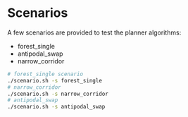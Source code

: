 # Scenarios
A few scenarios are provided to test the planner algorithms:
- forest_single
- antipodal_swap
- narrow_corridor

```bash
# forest_single scenario
./scenario.sh -s forest_single
# narrow_corridor
./scenario.sh -s narrow_corridor
# antipodal_swap
./scenario.sh -s antipodal_swap
```